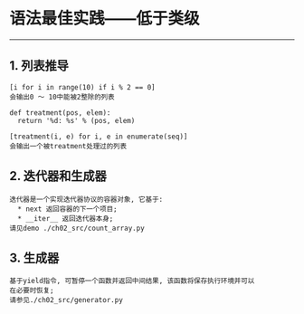 # **语法最佳实践——低于类级**
***



## **1. 列表推导**
    [i for i in range(10) if i % 2 == 0]
    会输出0 ～ 10中能被2整除的列表

    def treatment(pos, elem):
      return '%d: %s' % (pos, elem)
    
    [treatment(i, e) for i, e in enumerate(seq)]
    会输出一个被treatment处理过的列表



## **2. 迭代器和生成器**
    迭代器是一个实现迭代器协议的容器对象, 它基于:
      * next 返回容器的下一个项目;
      * __iter__ 返回迭代器本身;
    请见demo ./ch02_src/count_array.py 



## **3. 生成器**
    基于yield指令, 可暂停一个函数并返回中间结果, 该函数将保存执行环境并可以
    在必要时恢复;
    请参见./ch02_src/generator.py 

